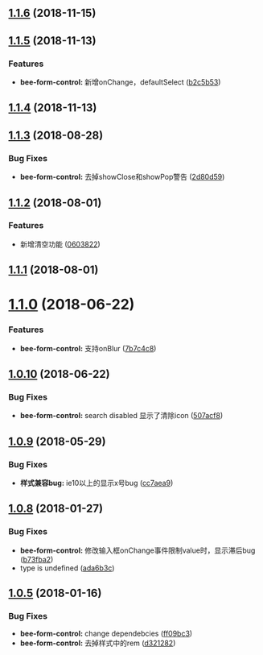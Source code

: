 <a name="1.1.6"></a>
## [1.1.6](https://github.com/tinper-bee/form-control/compare/v1.1.5...v1.1.6) (2018-11-15)



<a name="1.1.5"></a>
## [1.1.5](https://github.com/tinper-bee/form-control/compare/v1.1.4...v1.1.5) (2018-11-13)


### Features

* **bee-form-control:** 新增onChange，defaultSelect ([b2c5b53](https://github.com/tinper-bee/form-control/commit/b2c5b53))



<a name="1.1.4"></a>
## [1.1.4](https://github.com/tinper-bee/form-control/compare/v1.1.3...v1.1.4) (2018-11-13)



<a name="1.1.3"></a>
## [1.1.3](https://github.com/tinper-bee/form-control/compare/v1.1.2...v1.1.3) (2018-08-28)


### Bug Fixes

* **bee-form-control:** 去掉showClose和showPop警告 ([2d80d59](https://github.com/tinper-bee/form-control/commit/2d80d59))



<a name="1.1.2"></a>
## [1.1.2](https://github.com/tinper-bee/form-control/compare/v1.1.1...v1.1.2) (2018-08-01)


### Features

* 新增清空功能 ([0603822](https://github.com/tinper-bee/form-control/commit/0603822))



<a name="1.1.1"></a>
## [1.1.1](https://github.com/tinper-bee/form-control/compare/v1.1.0...v1.1.1) (2018-08-01)



<a name="1.1.0"></a>
# [1.1.0](https://github.com/tinper-bee/form-control/compare/v1.0.10...v1.1.0) (2018-06-22)


### Features

* **bee-form-control:** 支持onBlur ([7b7c4c8](https://github.com/tinper-bee/form-control/commit/7b7c4c8))



<a name="1.0.10"></a>
## [1.0.10](https://github.com/tinper-bee/form-control/compare/v1.0.9...v1.0.10) (2018-06-22)


### Bug Fixes

* **bee-form-control:** search disabled 显示了清除icon ([507acf8](https://github.com/tinper-bee/form-control/commit/507acf8))



<a name="1.0.9"></a>
## [1.0.9](https://github.com/tinper-bee/form-control/compare/v1.0.8...v1.0.9) (2018-05-29)


### Bug Fixes

* **样式兼容bug:** ie10以上的显示x号bug ([cc7aea9](https://github.com/tinper-bee/form-control/commit/cc7aea9))



<a name="1.0.8"></a>
## [1.0.8](https://github.com/tinper-bee/form-control/compare/v1.0.5...v1.0.8) (2018-01-27)


### Bug Fixes

* **bee-form-control:** 修改输入框onChange事件限制value时，显示滞后bug ([b73fba2](https://github.com/tinper-bee/form-control/commit/b73fba2))
* type is undefined ([ada6b3c](https://github.com/tinper-bee/form-control/commit/ada6b3c))



<a name="1.0.5"></a>
## [1.0.5](https://github.com/tinper-bee/form-control/compare/ff09bc3...v1.0.5) (2018-01-16)


### Bug Fixes

* **bee-form-control:** change dependebcies ([ff09bc3](https://github.com/tinper-bee/form-control/commit/ff09bc3))
* **bee-form-control:** 去掉样式中的rem ([d321282](https://github.com/tinper-bee/form-control/commit/d321282))



